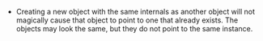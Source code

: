 - Creating a new object with the same internals as another object will not magically cause that object to point to one that already exists. The objects may look the same, but they do not point to the same instance.